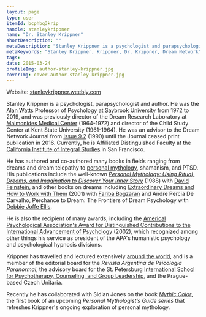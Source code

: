 ```yaml
---
layout: page
type: user
itemId: bcphbq3krip
handle: stanleykrippner
name: "Dr. Stanley Krippner"
shortDescription: ""
metaDescription: "Stanley Krippner is a psychologist and parapsychologist, and author of the well-known book 'Personal Mythology'. This page gathers all his articles for the Dream Network Journal."
metaKeywords: "Stanley Krippner, Krippner, Dr. Krippner, Dream Network"
tags:
date: 2015-03-24
profileImg: author-stanley-krippner.jpg
coverImg: cover-author-stanley-krippner.jpg
---
```


Website: [stanleykrippner.weebly.com](https://stanleykrippner.weebly.com)

Stanley Krippner is a psychologist, parapsychologist and author. He was the [Alan Watts](https://en.wikipedia.org/wiki/Alan_Watts) Professor of Psychology at [Saybrook University](https://www.saybrook.edu/) from 1972 to 2019, and was previously director of the Dream Research Laboratory at [Maimonides Medical Center](https://en.wikipedia.org/wiki/Maimonides_Medical_Center) (1964-1972) and director of the Child Study Center at Kent State University (1961-1964). He was an advisor to the Dream Network Journal from [Issue 9.2](../bcphbolab5r/9.2) (1990) until the Journal ceased print publication in 2016. Currently, he is Affiliated Distinguished Faculty at the [California Institute of Integral Studies](https://www.ciis.edu/) in San Francisco.

He has authored and co-authored many books in fields ranging from dreams and dream telepathy to [personal mythology](https://en.wikipedia.org/wiki/Personal_mythology), shamanism, and PTSD. His publications include the well-known [_Personal Mythology: Using Ritual, Dreams, and Imagination to Discover Your Inner Story_](https://www.goodreads.com/book/show/8030410-personal-mythology) (1988) with [David Feinstein](../@davidfeinstein), and other books on dreams including [Extraordinary Dreams and How to Work with Them](https://www.goodreads.com/book/show/118480.Extraordinary_Dreams_and_How_to_Work_with_Them) (2001) with [Fariba Bogzaran](../@faribabogzaran) and Andre Percia De Carvalho, Perchance to Dream: The Frontiers of Dream Psychology with [Debbie Joffe Ellis](../@debbiejoffeellis).

He is also the recipient of many awards, including the [Americal Psychological Association's Award for Distinguished Contributions to the International Advancement of Psychology](https://en.wikipedia.org/wiki/APA_Award_for_Distinguished_Contributions_to_the_International_Advancement_of_Psychology) (2002), which recognized among other things his service as president of the APA's humanistic psychology and psychological hypnosis divisions.

Krippner has travelled and lectured extensively [around the world](https://stanleykrippner.weebly.com/--photos.html), and is a member of the editorial board for the _Revista Argentina de Psicologia Paranormal_, the advisory board for the St. Petersburg [International School for Psychotherapy, Counseling, and Group Leadership](https://inharmony.ru/harmony-institute/international-school-for-psychotherapy-counseling-and-group-leadership/), and the Prague-based Czech Unitaria.

Recently he has collaborated with Sidian Jones on the book [_Mythic Color_](https://mymythos.org/), the first book of an upcoming _Personal Mythologist’s Guide series_ that refreshes Krippner's ongoing exploration of personal mythology.
